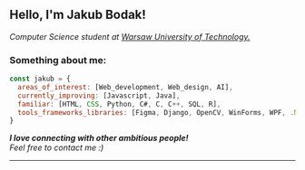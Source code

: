 <h2> Hello, I'm Jakub Bodak!</h2>
<p><em>Computer Science student at <a href="https://www.pw.edu.pl/">Warsaw University of Technology.</a></em></p>

### Something about me:

```javascript
const jakub = {
  areas_of_interest: [Web_development, Web_design, AI],
  currently_improving: [Javascript, Java],
  familiar: [HTML, CSS, Python, C#, C, C++, SQL, R],
  tools_frameworks_libraries: [Figma, Django, OpenCV, WinForms, WPF, .NET]
}
```
<em><b>I love connecting with other ambitious people!</b>
<br>Feel free to contact me :)</b></em>

---
